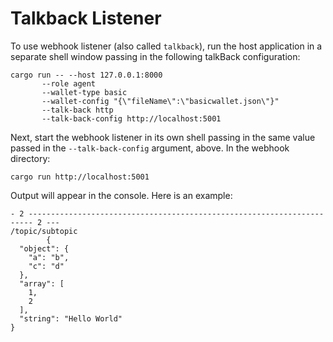 # Talkback Listener

To use webhook listener (also called `talkback`), run the host application in a separate shell window passing in the following talkBack configuration:

```
cargo run -- --host 127.0.0.1:8000 
       --role agent 
       --wallet-type basic 
       --wallet-config "{\"fileName\":\"basicwallet.json\"}" 
       --talk-back http 
       --talk-back-config http://localhost:5001
```

Next, start the webhook listener in its own shell passing in the same value passed in the `--talk-back-config` argument, above.  In the webhook directory:
```
cargo run http://localhost:5001
```

Output will appear in the console.  Here is an example:
```
- 2 ----------------------------------------------------------------------- 2 ---
/topic/subtopic
        {
  "object": {
    "a": "b",
    "c": "d"
  },
  "array": [
    1,
    2
  ],
  "string": "Hello World"
}
```